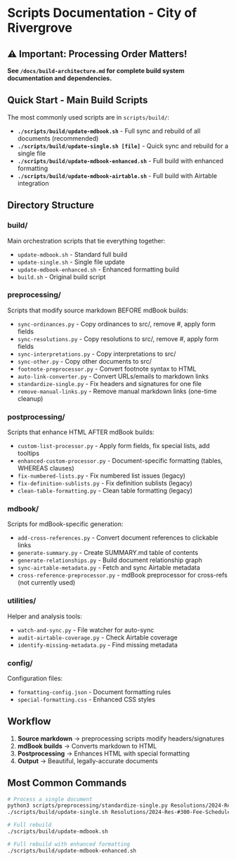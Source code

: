 # Scripts Documentation - City of Rivergrove

## ⚠️ Important: Processing Order Matters!

**See `/docs/build-architecture.md` for complete build system documentation and dependencies.**

## Quick Start - Main Build Scripts

The most commonly used scripts are in `scripts/build/`:

- **`./scripts/build/update-mdbook.sh`** - Full sync and rebuild of all documents (recommended)
- **`./scripts/build/update-single.sh [file]`** - Quick sync and rebuild for a single file
- **`./scripts/build/update-mdbook-enhanced.sh`** - Full build with enhanced formatting
- **`./scripts/build/update-mdbook-airtable.sh`** - Full build with Airtable integration

## Directory Structure

### build/
Main orchestration scripts that tie everything together:
- `update-mdbook.sh` - Standard full build
- `update-single.sh` - Single file update
- `update-mdbook-enhanced.sh` - Enhanced formatting build
- `build.sh` - Original build script

### preprocessing/
Scripts that modify source markdown BEFORE mdBook builds:
- `sync-ordinances.py` - Copy ordinances to src/, remove #, apply form fields
- `sync-resolutions.py` - Copy resolutions to src/, remove #, apply form fields  
- `sync-interpretations.py` - Copy interpretations to src/
- `sync-other.py` - Copy other documents to src/
- `footnote-preprocessor.py` - Convert footnote syntax to HTML
- `auto-link-converter.py` - Convert URLs/emails to markdown links
- `standardize-single.py` - Fix headers and signatures for one file
- `remove-manual-links.py` - Remove manual markdown links (one-time cleanup)

### postprocessing/
Scripts that enhance HTML AFTER mdBook builds:
- `custom-list-processor.py` - Apply form fields, fix special lists, add tooltips
- `enhanced-custom-processor.py` - Document-specific formatting (tables, WHEREAS clauses)
- `fix-numbered-lists.py` - Fix numbered list issues (legacy)
- `fix-definition-sublists.py` - Fix definition sublists (legacy)
- `clean-table-formatting.py` - Clean table formatting (legacy)

### mdbook/
Scripts for mdBook-specific generation:
- `add-cross-references.py` - Convert document references to clickable links
- `generate-summary.py` - Create SUMMARY.md table of contents
- `generate-relationships.py` - Build document relationship graph
- `sync-airtable-metadata.py` - Fetch and sync Airtable metadata
- `cross-reference-preprocessor.py` - mdBook preprocessor for cross-refs (not currently used)

### utilities/
Helper and analysis tools:
- `watch-and-sync.py` - File watcher for auto-sync
- `audit-airtable-coverage.py` - Check Airtable coverage
- `identify-missing-metadata.py` - Find missing metadata

### config/
Configuration files:
- `formatting-config.json` - Document formatting rules
- `special-formatting.css` - Enhanced CSS styles

## Workflow

1. **Source markdown** → preprocessing scripts modify headers/signatures
2. **mdBook builds** → Converts markdown to HTML
3. **Postprocessing** → Enhances HTML with special formatting
4. **Output** → Beautiful, legally-accurate documents

## Most Common Commands

```bash
# Process a single document
python3 scripts/preprocessing/standardize-single.py Resolutions/2024-Res-#300-Fee-Schedule.md
./scripts/build/update-single.sh Resolutions/2024-Res-#300-Fee-Schedule.md

# Full rebuild
./scripts/build/update-mdbook.sh

# Full rebuild with enhanced formatting
./scripts/build/update-mdbook-enhanced.sh
```
